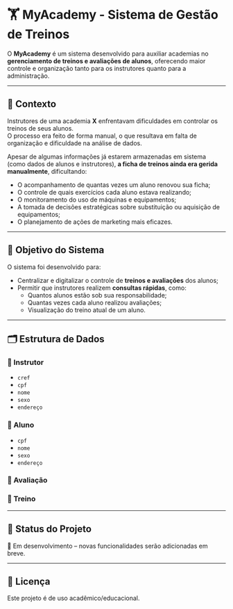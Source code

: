 # 🏋️ MyAcademy - Sistema de Gestão de Treinos

O **MyAcademy** é um sistema desenvolvido para auxiliar academias no **gerenciamento de treinos e avaliações de alunos**, oferecendo maior controle e organização tanto para os instrutores quanto para a administração.

---

## 📌 Contexto

Instrutores de uma academia **X** enfrentavam dificuldades em controlar os treinos de seus alunos.  
O processo era feito de forma manual, o que resultava em falta de organização e dificuldade na análise de dados.  

Apesar de algumas informações já estarem armazenadas em sistema (como dados de alunos e instrutores), **a ficha de treinos ainda era gerida manualmente**, dificultando:

- O acompanhamento de quantas vezes um aluno renovou sua ficha;
- O controle de quais exercícios cada aluno estava realizando;
- O monitoramento do uso de máquinas e equipamentos;
- A tomada de decisões estratégicas sobre substituição ou aquisição de equipamentos;
- O planejamento de ações de marketing mais eficazes.

---

## 🎯 Objetivo do Sistema

O sistema foi desenvolvido para:

- Centralizar e digitalizar o controle de **treinos e avaliações** dos alunos;
- Permitir que instrutores realizem **consultas rápidas**, como:
  - Quantos alunos estão sob sua responsabilidade;
  - Quantas vezes cada aluno realizou avaliações;
  - Visualização do treino atual de um aluno.

---

## 🗂️ Estrutura de Dados

### 📌 Instrutor
- `cref`
- `cpf`
- `nome`
- `sexo`
- `endereço`

### 📌 Aluno
- `cpf`
- `nome`
- `sexo`
- `endereço`

### 📌 Avaliação

### 📌 Treino

---

## 📌 Status do Projeto
🔧 Em desenvolvimento – novas funcionalidades serão adicionadas em breve.

---

## 📄 Licença
Este projeto é de uso acadêmico/educacional.  